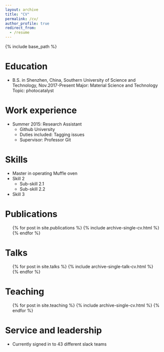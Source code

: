 ```yaml
---
layout: archive
title: "CV"
permalink: /cv/
author_profile: true
redirect_from:
  - /resume
---
```


{% include base_path %}

Education
======
* B.S. in Shenzhen, China, Southern University of Science and Technology, Nov.2017-Present
  Major: Material Science and Technology
  Topic: photocatalyst

Work experience
======
* Summer 2015: Research Assistant
  * Github University
  * Duties included: Tagging issues
  * Supervisor: Professor Git
  
Skills
======
* Master in operating Muffle oven
* Skill 2
  * Sub-skill 2.1
  * Sub-skill 2.2
* Skill 3

Publications
======
  <ul>{% for post in site.publications %}
    {% include archive-single-cv.html %}
  {% endfor %}</ul>
  
Talks
======
  <ul>{% for post in site.talks %}
    {% include archive-single-talk-cv.html %}
  {% endfor %}</ul>
  
Teaching
======
  <ul>{% for post in site.teaching %}
    {% include archive-single-cv.html %}
  {% endfor %}</ul>
  
Service and leadership
======
* Currently signed in to 43 different slack teams
